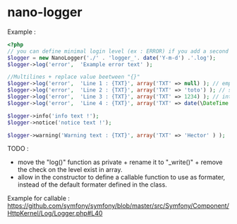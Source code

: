 # nano-logger

Example :

```php
<?php
// you can define minimal login level (ex : ERROR) if you add a second parameter, by default all the levels are logged
$logger = new NanoLogger('./' . 'logger_'. date('Y-m-d') .'.log');
$logger->log('error',  'Example error text' );

//Multilines + replace value beetween "{}"
$logger->log('error',  'Line 1 : {TXT}', array('TXT' => null) ); // empty
$logger->log('error',  'Line 2 : {TXT}', array('TXT' => 'toto') ); // string
$logger->log('error',  'Line 3 : {TXT}', array('TXT' => 1234) ); // integer
$logger->log('error',  'Line 4 : {TXT}', array('TXT' => date(\DateTime::RFC3339) ) ); // object date

$logger->info('info text !');
$logger->notice('notice text !');

$logger->warning('Warning text : {TXT}', array('TXT' => 'Hector' ) );

```

TODO : 
- move the "log()" function as private + rename it to "_write()" + remove the check on the level exist in array.
- allow in the constructor to define a callable function to use as formater, instead of the default formater defined in the class.

Example for callable : https://github.com/symfony/symfony/blob/master/src/Symfony/Component/HttpKernel/Log/Logger.php#L40
